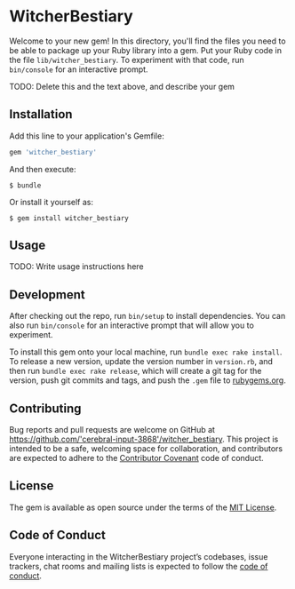 # WitcherBestiary

Welcome to your new gem! In this directory, you'll find the files you need to be able to package up your Ruby library into a gem. Put your Ruby code in the file `lib/witcher_bestiary`. To experiment with that code, run `bin/console` for an interactive prompt.

TODO: Delete this and the text above, and describe your gem

## Installation

Add this line to your application's Gemfile:

```ruby
gem 'witcher_bestiary'
```

And then execute:

    $ bundle

Or install it yourself as:

    $ gem install witcher_bestiary

## Usage

TODO: Write usage instructions here

## Development

After checking out the repo, run `bin/setup` to install dependencies. You can also run `bin/console` for an interactive prompt that will allow you to experiment.

To install this gem onto your local machine, run `bundle exec rake install`. To release a new version, update the version number in `version.rb`, and then run `bundle exec rake release`, which will create a git tag for the version, push git commits and tags, and push the `.gem` file to [rubygems.org](https://rubygems.org).

## Contributing

Bug reports and pull requests are welcome on GitHub at https://github.com/'cerebral-input-3868'/witcher_bestiary. This project is intended to be a safe, welcoming space for collaboration, and contributors are expected to adhere to the [Contributor Covenant](http://contributor-covenant.org) code of conduct.

## License

The gem is available as open source under the terms of the [MIT License](https://opensource.org/licenses/MIT).

## Code of Conduct

Everyone interacting in the WitcherBestiary project’s codebases, issue trackers, chat rooms and mailing lists is expected to follow the [code of conduct](https://github.com/'cerebral-input-3868'/witcher_bestiary/blob/master/CODE_OF_CONDUCT.md).
